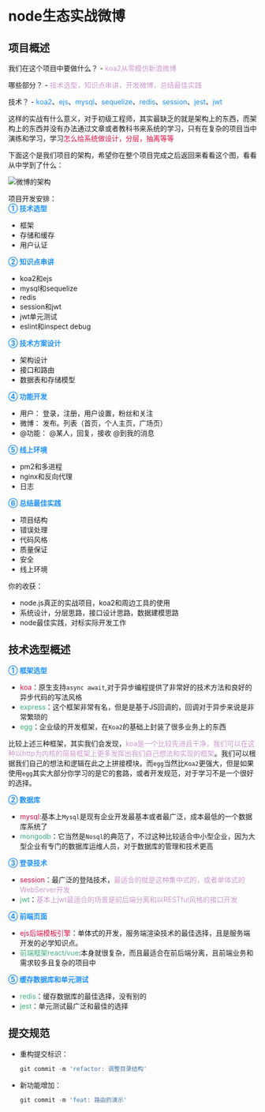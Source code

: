 # node生态实战微博

## 项目概述

我们在这个项目中要做什么？ - <font color=#CC99CD>koa2从零模仿新浪微博</font>

哪些部分？ - <font color=#CC99CD>技术选型，知识点串讲，开发微博，总结最佳实践</font>

技术？ - <font color=#1E90FF>koa2</font>、<font color=#1E90FF>ejs</font>、<font color=#1E90FF>mysql</font>、<font color=#1E90FF>sequelize</font>、<font color=#1E90FF>redis</font>、<font color=#1E90FF>session</font>、<font color=#1E90FF>jest</font>、<font color=#1E90FF>jwt</font>

这样的实战有什么意义，对于初级工程师，其实最缺乏的就是架构上的东西，而架构上的东西并没有办法通过文章或者教科书来系统的学习，只有在复杂的项目当中演练和学习，学习<font color=#DD1144>怎么给系统做设计，分层，抽离等等</font>

下面这个是我们项目的架构，希望你在整个项目完成之后返回来看看这个图，看看从中学到了什么：

<img :src="$withBase('/node_weibo_jiagou.png')" alt="微博的架构">

项目开发安排：  
<font color=#1E90FF>**① 技术选型**</font>  

+ 框架
+ 存储和缓存
+ 用户认证

<font color=#1E90FF>**② 知识点串讲**</font>

+ koa2和ejs
+ mysql和sequelize
+ redis
+ session和jwt
+ jwt单元测试
+ eslint和inspect debug

<font color=#1E90FF>**③ 技术方案设计**</font>

+ 架构设计
+ 接口和路由
+ 数据表和存储模型

<font color=#1E90FF>**④ 功能开发**</font>

+ 用户： 登录，注册，用户设置，粉丝和关注
+ 微博： 发布。列表（首页，个人主页，广场页）
+ @功能： @某人，回复，接收 @到我的消息

<font color=#1E90FF>**⑤ 线上环境**</font>

+ pm2和多进程
+ nginx和反向代理
+ 日志

<font color=#1E90FF>**⑥ 总结最佳实践**</font>

+ 项目结构
+ 错误处理
+ 代码风格
+ 质量保证
+ 安全
+ 线上环境

你的收获：
+ node.js真正的实战项目，koa2和周边工具的使用
+ 系统设计，分层思路，接口设计思路，数据建模思路
+ node最佳实践，对标实际开发工作

## 技术选型概述
<font color=#1E90FF>**① 框架选型**</font>

+ <font color=#DD1144>koa</font>：原生支持`async await`,对于异步编程提供了非常好的技术方法和良好的异步代码的写法风格
+ <font color=#3eaf7c>express</font>：这个框架非常有名，但是是基于JS回调的，回调对于异步来说是非常繁琐的
+ <font color=#3eaf7c>egg</font>：企业级的开发框架，在`Koa2`的基础上封装了很多业务上的东西

比较上述三种框架，其实我们会发现，<font color=#CC99CD>koa是一个比较先进且干净，我们可以在这种以http为内核的简易框架上更多发挥出我们自己想法和实现的框架</font>。我们可以根据我们自己的想法和逻辑在此之上拼接模块。而`egg`当然比`Koa2`更强大，但是如果使用`egg`其实大部分你学习的是它的套路，或者开发规范，对于学习不是一个很好的选择。

<font color=#1E90FF>**② 数据库**</font>

+ <font color=#DD1144>mysql</font>:基本上`Mysql`是现有企业开发最基本或者最广泛，成本最低的一个数据库系统了
+ <font color=#3eaf7c>mongodb</font>：它当然是`Nosql`的典范了，不过这种比较适合中小型企业，因为大型企业有专门的数据库运维人员，对于数据库的管理和技术更高

<font color=#1E90FF>**③ 登录技术**</font>

+ <font color=#DD1144>session</font>：最广泛的登陆技术，<font color=#CC99CD>最适合的就是这种集中式的，或者单体式的WebServer开发</font>
+ <font color=#3eaf7c>jwt</font>：<font color=#CC99CD>基本上jwt最适合的场景是前后端分离和以RESTful风格的接口开发</font>

<font color=#1E90FF>**④ 前端页面**</font>

+ <font color=#DD1144>ejs后端模板引擎</font>：单体式的开发，服务端渲染技术的最佳选择，且是服务端开发的必学知识点。
+ <font color=#3eaf7c>前端框架react/vue</font>:本身就很复杂，而且最适合在前后端分离，且前端业务和需求较多且复杂的项目中

<font color=#1E90FF>**⑤ 缓存数据库和单元测试**</font>

+ <font color=#3eaf7c>redis</font>：缓存数据库的最佳选择，没有别的
+ <font color=#3eaf7c>jest</font>：单元测试最广泛和最佳的选择

## 提交规范
+ 重构提交标识：
  ```javascript
  git commit -m 'refactor: 调整目录结构'
  ```
+ 新功能增加：
  ```javascript
  git commit -m 'feat: 路由的演示'
  ```
  